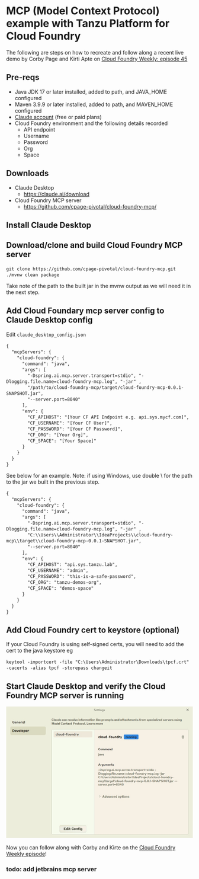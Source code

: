 # MCP (Model Context Protocol) example with Tanzu Platform for Cloud Foundry

The following are steps on how to recreate and follow along a recent live demo by Corby Page and Kirti Apte on [Cloud Foundry Weekly: episode 45](https://www.youtube.com/watch?v=V-eybisoNII)

## Pre-reqs
- Java JDK 17 or later installed, added to path, and JAVA_HOME configured
- Maven 3.9.9 or later installed, added to path, and MAVEN_HOME configured
- [Claude account](https://claude.ai/) (free or paid plans)
- Cloud Foundry environment and the following details recorded
  - API endpoint
  - Username
  - Password
  - Org
  - Space

## Downloads
- Claude Desktop
  - https://claude.ai/download
- Cloud Foundry MCP server
  - https://github.com/cpage-pivotal/cloud-foundry-mcp/ 
 
## Install Claude Desktop

## Download/clone and build Cloud Foundry MCP server
```
git clone https://github.com/cpage-pivotal/cloud-foundry-mcp.git
./mvnw clean package
```
Take note of the path to the built jar in the mvnw output as we will need it in the next step.

## Add Cloud Foundary mcp server config to Claude Desktop config
Edit `claude_desktop_config.json`
```
{
  "mcpServers": {
    "cloud-foundry": {
      "command": "java",
      "args": [
        "-Dspring.ai.mcp.server.transport=stdio", "-Dlogging.file.name=cloud-foundry-mcp.log", "-jar" ,
        "/path/to/cloud-foundry-mcp/target/cloud-foundry-mcp-0.0.1-SNAPSHOT.jar",
        "--server.port=8040"
      ],
      "env": {
        "CF_APIHOST": "[Your CF API Endpoint e.g. api.sys.mycf.com]",
        "CF_USERNAME": "[Your CF User]",
        "CF_PASSWORD": "[Your CF Password]",
        "CF_ORG": "[Your Org]",
        "CF_SPACE": "[Your Space]"
      }
    }
  }
}
```

See below for an example. Note: if using Windows, use double \\ for the path to the jar we built in the previous step.
```
{
  "mcpServers": {
    "cloud-foundry": {
      "command": "java",
      "args": [
        "-Dspring.ai.mcp.server.transport=stdio", "-Dlogging.file.name=cloud-foundry-mcp.log", "-jar" ,
        "C:\\Users\\Administrator\\IdeaProjects\\cloud-foundry-mcp\\target\\cloud-foundry-mcp-0.0.1-SNAPSHOT.jar",
        "--server.port=8040"
      ],
      "env": {
        "CF_APIHOST": "api.sys.tanzu.lab",
        "CF_USERNAME": "admin",
        "CF_PASSWORD": "this-is-a-safe-password",
        "CF_ORG": "tanzu-demos-org",
        "CF_SPACE": "demos-space"
      }
    }
  }
}
```

## Add Cloud Foundry cert to keystore (optional)
If your Cloud Foundry is using self-signed certs, you will need to add the cert to the java keystore eg
```
keytool -importcert -file "C:\Users\Administrator\Downloads\tpcf.crt" -cacerts -alias tpcf -storepass changeit
```

## Start Claude Desktop and verify the Cloud Foundry MCP server is running

![CF MCP server](/Tanzu-AI-Solutions/assets/claude_desktop_cf_mcp_server.jpg)

Now you can follow along with Corby and Kirte on the [Cloud Foundry Weekly episode](https://www.youtube.com/watch?v=V-eybisoNII)!

### todo: add jetbrains mcp server
